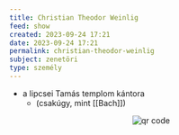 ```yaml
---
title: Christian Theodor Weinlig
feed: show
created: 2023-09-24 17:21
date: 2023-09-24 17:21
permalink: christian-theodor-weinlig
subject: zenetöri
type: személy
---
```


- a lipcsei Tamás templom kántora
	- (csakúgy, mint [[Bach]])



<p style="text-align: center;"><img src="https://chart.googleapis.com/chart?cht=qr&chl=https://notes.andrasdenes.com/christian-theodor-weinlig&chs=180x180&choe=UTF-8&chld=L|2" alt="qr code"></p>

